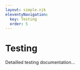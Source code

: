```yaml
---
layout: simple.njk
eleventyNavigation:
  key: Testing
  order: 5
---
```


# Testing

Detailled testing documentation...
